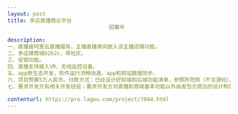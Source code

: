 ```yaml
---                
layout: post       
title: 多店直播商业平台
                                招募中
           
description: 
一、直播接阿里云直播服务，主播直播房间嵌入该主播店铺功能。
二、多店铺商城b2b2c，带社区。
三、促销功能。
四、直播支持接入VR、无线监控设备。
五、app原生态开发，软件运行流畅快速。app和网站数据同步。
六、项目预算5万人民币。付款方式：已经设计好前端和后端功能清单，参照所范例（不含源码），开发方直接按要求做。签订合同，设计好程序结构和UI方案，预付2000元定金，安卓端、网站做好，交付源码并搭建调试好，初步测试达到合同兼容性等要求，付20000元，在规定时间内苹果源码完成，搭建调试好，通过苹果appstore审核（审核费用不包含在开发费用内、审核时间可延长两月），付15000。两端一站投入市场运行半年内，达到合同规定功能，处理好合同功能范围内的bug，付10000元。
七、要求开发方有相关开发经验；要求开发方对直播和商城基本功能以外由发包方提出的设计构思重新研发部分的源码签定保密协议，一年半内因开发方泄密造成发包方损失，由开发方承担损失。
     
contenturl: https://pro.lagou.com/project/7044.html      
---                 
```

